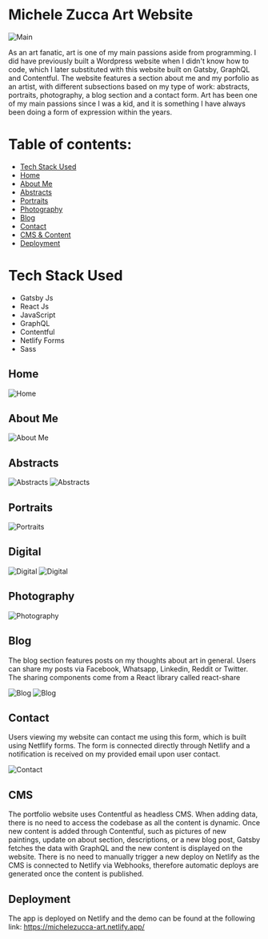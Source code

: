 # Michele Zucca Art Website

![Main](./src/main.JPG)

As an art fanatic, art is one of my main passions aside from programming. I did have previously built a Wordpress website when I didn't know how to code, which I later substituted with this website built on Gatsby, GraphQL and Contentful. The website features a section about me and my porfolio as an artist, with different subsections based on my type of work: abstracts, portraits, photography, a blog section and a contact form. Art has been one of my main passions since I was a kid, and it is something I have always been doing a form of expression within the years.

# Table of contents:

- [Tech Stack Used](#tech-stack-used)
- [Home](#home)
- [About Me](#about-me)
- [Abstracts](#abstracts)
- [Portraits](#portraits)
- [Photography](#exchanges)
- [Blog](#blog)
- [Contact](#contact)
- [CMS & Content](#cms-and-content)
- [Deployment](#deployment)

# Tech Stack Used
- Gatsby Js
- React Js
- JavaScript
- GraphQL
- Contentful
- Netlify Forms
- Sass

## Home

![Home](./src/imgs/home.png)

## About Me

![About Me](./src/imgs/about-me.png)

## Abstracts

![Abstracts](./src/imgs/abstracts.png)
![Abstracts](./src/imgs/abstracts-single.png)

## Portraits

![Portraits](./src/imgs/portraits.png)

## Digital

![Digital](./src/imgs/digital.png)
![Digital](./src/imgs/digital-single.png)

## Photography

![Photography](./src/imgs/photography.png)

## Blog

The blog section features posts on my thoughts about art in general. Users can share my posts via Facebook, Whatsapp, Linkedin, Reddit or Twitter. The sharing components come from a React library called react-share

![Blog](./src/imgs/blog.png)
![Blog](./src/imgs/share-btn.JPG)

## Contact

Users viewing my website can contact me using this form, which is built using Netflify forms. The form is connected directly through Netlify and a notification is received on my provided email upon user contact.

![Contact](./src/imgs/contact.png)

## CMS

The portfolio website uses Contentful as headless CMS. When adding data, there is no need to access the codebase as all the content is dynamic. Once new content is added through Contentful, such as pictures of new paintings, update on about section, descriptions, or a new blog post, Gatsby fetches the data with GraphQL and the new content is displayed on the website. There is no need to manually trigger a new deploy on Netlify as the CMS is connected to Netlify via Webhooks, therefore automatic deploys are generated once the content is published.

## Deployment

The app is deployed on Netlify and the demo can be found at the following link: https://michelezucca-art.netlify.app/





